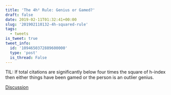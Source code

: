 ```yaml
---
title: 'The 4h² Rule: Genius or Gamed?'
draft: false
date: 2019-02-11T01:32:41+00:00
slug: '201902110132-4h-squared-rule'
tags:
  - tweets
is_tweet: true
tweet_info:
  id: '1094650372889600000'
  type: 'post'
  is_thread: False
---
```




TIL: If total citations are significantly below four times the square of h-index then either things have been gamed or the person is an outlier genius.

[Discussion](https://x.com/sytelus/status/1094650372889600000)
